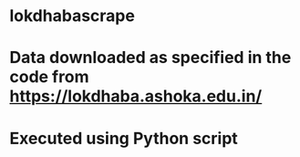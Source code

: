 # lokdhabascrape
# Data downloaded as specified in the code from https://lokdhaba.ashoka.edu.in/
# Executed using Python script
